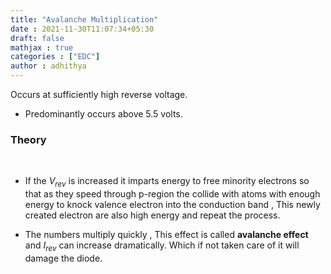 ```yaml
---
title: "Avalanche Multiplication"
date : 2021-11-30T11:07:34+05:30
draft: false
mathjax : true
categories : ["EDC"]
author : adhithya
---
```


Occurs at sufficiently high reverse voltage.
	
- Predominantly occurs above 5.5 volts.

### Theory  

&nbsp;  


- If the $V_{rev}$ is increased it imparts energy to free minority electrons so that as they speed through p-region the collide with atoms with enough energy to knock valence electron into the conduction band , This newly created electron are also high energy and repeat the process.

- The numbers multiply quickly , This effect is called **avalanche effect** and $I_{rev}$ can increase dramatically. Which if not taken care of it will damage the diode.
